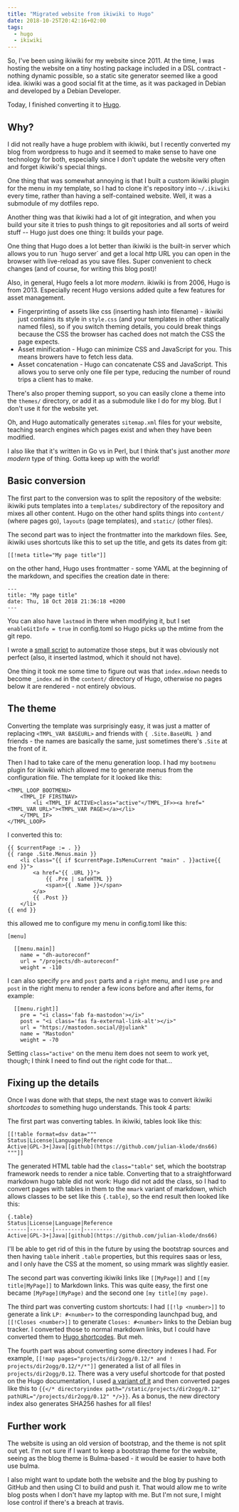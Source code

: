 ```yaml
---
title: "Migrated website from ikiwiki to Hugo"
date: 2018-10-25T20:42:16+02:00
tags:
  - hugo
  - ikiwiki
---
```


So, I've been using ikiwiki for my website since 2011. At the time, I was hosting
the website on a tiny hosting package included in a DSL contract - nothing dynamic
possible, so a static site generator seemed like a good idea.
ikiwiki was a good social fit at the time, as it was packaged in Debian and developed
by a Debian Developer.

Today, I finished converting it to [Hugo](https://gohugo.io).

## Why?

I did not really have a huge problem with ikiwiki, but I recently converted my blog
from wordpress to hugo and it seemed to make sense to have one technology for both,
especially since I don't update the website very often and forget ikiwiki's special
things.

One thing that was somewhat annoying is that I built a custom ikiwiki plugin for the
menu in my template, so I had to clone it's repository into `~/.ikiwiki` every time, 
rather than having a self-contained website. Well, it was a submodule of my dotfiles
repo.

Another thing was that ikiwiki had a lot of git integration, and when you build your
site it tries to push things to git repositories and all sorts of weird stuff -- Hugo
just does one thing: It builds your page.

One thing that Hugo does a lot better than ikiwiki is the built-in server which allows
you to run `hugo server´ and get a local http URL you can open in the browser with
live-reload as you save files. Super convenient to check changes (and of course, for
writing this blog post)!

Also, in general, Hugo feels a lot more _modern_. ikiwiki is from 2006, Hugo is from
2013. Especially recent Hugo versions added quite a few features for asset management.

* Fingerprinting of assets like css (inserting hash into filename) - ikiwiki just contains
  its style in `style.css` (and your templates in other statically named files), so if you
  switch theming details, you could break things because the CSS the browser has cached does
  not match the CSS the page expects.
* Asset minification - Hugo can minimize CSS and JavaScript for you. This means browers have
  to fetch less data.
* Asset concatenation - Hugo can concatenate CSS and JavaScript. This allows you to serve
  only one file per type, reducing the number of round trips a client has to make.

There's also proper theming support, so you can easily clone a theme into the `themes/`
directory, or add it as a submodule like I do for my blog. But I don't use it for the
website yet.

Oh, and Hugo automatically generates `sitemap.xml` files for your website, teaching
search engines which pages exist and when they have been modified.

I also like that it's written in Go vs in Perl, but I think that's just another _more modern_
type of thing. Gotta keep up with the world!


## Basic conversion
The first part to the conversion was to split the repository of the website: ikiwiki
puts templates into a `templates/` subdirectory of the repository and mixes all other
content. Hugo on the other hand splits things into `content/` (where pages go),
`layouts` (page templates), and `static/` (other files).

The second part was to inject the frontmatter into the markdown files. See, ikiwiki
uses shortcuts like this to set up the title, and gets its dates from git:

```
[[!meta title="My page title"]]
```

on the other hand, Hugo uses frontmatter - some YAML at the beginning of the markdown,
and specifies the creation date in there:

```
---
title: "My page title"
date: Thu, 18 Oct 2018 21:36:18 +0200
---
```

You can also have `lastmod` in there when modifying it, but I set `enableGitInfo = true`
in config.toml so Hugo picks up the mtime from the git repo.

I wrote a [small script](ikiwiki-to-hugo.py) to automatize those steps, but it was obviously
not perfect (also, it inserted lastmod, which it should not have).

One thing it took me some time to figure out was that `index.mdown` needs to become
`_index.md` in the `content/` directory of Hugo, otherwise no pages below it are
rendered - not entirely obvious.

## The theme

Converting the template was surprisingly easy, it was just a matter of replacing
`<TMPL_VAR BASEURL>` and friends with `{ .Site.BaseURL }` and friends - the names
are basically the same, just sometimes there's `.Site` at the front of it.

Then I had to take care of the menu generation loop. I had my `bootmenu` plugin for ikiwiki which
allowed me to generate menus from the configuration file. The template for it looked like this:

```
<TMPL_LOOP BOOTMENU>
    <TMPL_IF FIRSTNAV>
        <li <TMPL_IF ACTIVE>class="active"</TMPL_IF>><a href="<TMPL_VAR URL>"><TMPL_VAR PAGE></a></li>
    </TMPL_IF>
</TMPL_LOOP>
```

I converted this to:

```
{{ $currentPage := . }}
{{ range .Site.Menus.main }}
    <li class="{{ if $currentPage.IsMenuCurrent "main" . }}active{{ end }}">
        <a href="{{ .URL }}">
            {{ .Pre | safeHTML }}
            <span>{{ .Name }}</span>
        </a>
        {{ .Post }}
    </li>
{{ end }}
```

this allowed me to configure my menu in config.toml like this:

```
[menu]

  [[menu.main]]
    name = "dh-autoreconf"
    url = "/projects/dh-autoreconf"
    weight = -110
```

I can also specify `pre` and `post` parts and a `right` menu, and I use `pre` and
`post` in the right menu to render a few icons before and after items, for example:


```
  [[menu.right]]
    pre = "<i class='fab fa-mastodon'></i>"
    post = "<i class='fas fa-external-link-alt'></i>"
    url = "https://mastodon.social/@juliank"
    name = "Mastodon"
    weight = -70
```

Setting `class="active"` on the menu item does not seem to work yet, though; I think
I need to find out the right code for that...

## Fixing up the details
Once I was done with that steps, the next stage was to convert ikiwiki *shortcodes*
to something hugo understands. This took 4 parts:

The first part was converting tables. In ikiwiki, tables look like this:

```
[[!table format=dsv data="""
Status|License|Language|Reference
Active|GPL-3+|Java|[github](https://github.com/julian-klode/dns66)
"""]]
```

The generated HTML table had the `class="table"` set, which the bootstrap framework
needs to render a nice table. Converting that to a straightforward markdown hugo table
did not work: Hugo did not add the class, so I had to convert pages with tables in them
to the `mmark` variant of markdown, which allows classes to be set like this `{.table}`,
so the end result then looked like this:

```
{.table}
Status|License|Language|Reference
------|-------|--------|---------
Active|GPL-3+|Java|[github](https://github.com/julian-klode/dns66)
```

I'll be able to get rid of this in the future by using the bootstrap sources and
then having `table` inherit `.table` properties, but this requires saas or less, and
I only have the CSS at the moment, so using mmark was slightly easier.

The second part was converting ikiwiki links like `[[MyPage]]` and `[[my title|MyPage]]`
to Markdown links. This was quite easy, the first one became `[MyPage](MyPage)` and 
the second one `[my title](my page)`.

The third part was converting custom shortcuts: I had `[[!lp <number>]]` to generate
a link `LP: #<number>` to the corresponding launchpad bug, and `[[!Closes <number>]]`
to generate `Closes: #<number>` links to the Debian bug tracker. I converted those
to normal markdown links, but I could have converted them to [Hugo shortcodes](https://gohugo.io/templates/shortcode-templates/).
But meh.

The fourth part was about converting some directory indexes I had. For example,
`[[!map pages="projects/dir2ogg/0.12/* and ! projects/dir2ogg/0.12/*/*"]]` generated
a list of all files in `projects/dir2ogg/0.12`. There was a very useful shortcode
for that posted on the Hugo documentation, I used [a variant of it](https://github.com/julian-klode/jak-linux.org/blob/f1d5e4d48046ff08d7612de5fa44e06b3c8c6be6/layouts/shortcodes/directoryindex.html) and then converted
pages like this to `{{</* directoryindex path="/static/projects/dir2ogg/0.12" pathURL="/projects/dir2ogg/0.12" */>}}`. As
a bonus, the new directory index also generates SHA256 hashes for all files!

## Further work
The website is using an old version of bootstrap, and the theme is not split out yet. I'm
not sure if I want to keep a bootstrap theme for the website, seeing as the blog theme is
Bulma-based - it would be easier to have both use bulma.

I also might want to update both the website and the blog by pushing to GitHub and then
using CI to build and push it. That would allow me to write blog posts when I don't have
my laptop with me. But I'm not sure, I might lose control if there's a breach at travis.

